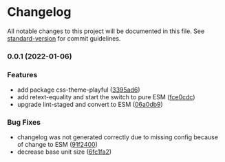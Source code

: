 # Changelog

All notable changes to this project will be documented in this file. See [standard-version](https://github.com/conventional-changelog/standard-version) for commit guidelines.

### 0.0.1 (2022-01-06)

### Features

- add package css-theme-playful ([3395ad6](https://github.com/fundamend/fundamend/commit/3395ad64f7c8c1c21790a83179bb4cc0943eb216))
- add retext-equality and start the switch to pure ESM ([fce0cdc](https://github.com/fundamend/fundamend/commit/fce0cdc04f2a915c4557cf39a5a657d8a6a489e3))
- upgrade lint-staged and convert to ESM ([06a0db9](https://github.com/fundamend/fundamend/commit/06a0db92d1f724e611fc49b91173e3915a0e5f90))

### Bug Fixes

- changelog was not generated correctly due to missing config because of change to ESM ([91f2400](https://github.com/fundamend/fundamend/commit/91f2400980e1f59598a336f4956f0323b857550b))
- decrease base unit size ([6fc1fa2](https://github.com/fundamend/fundamend/commit/6fc1fa2a0ea697b46d48cae5971f3d5c76fd5abb))
